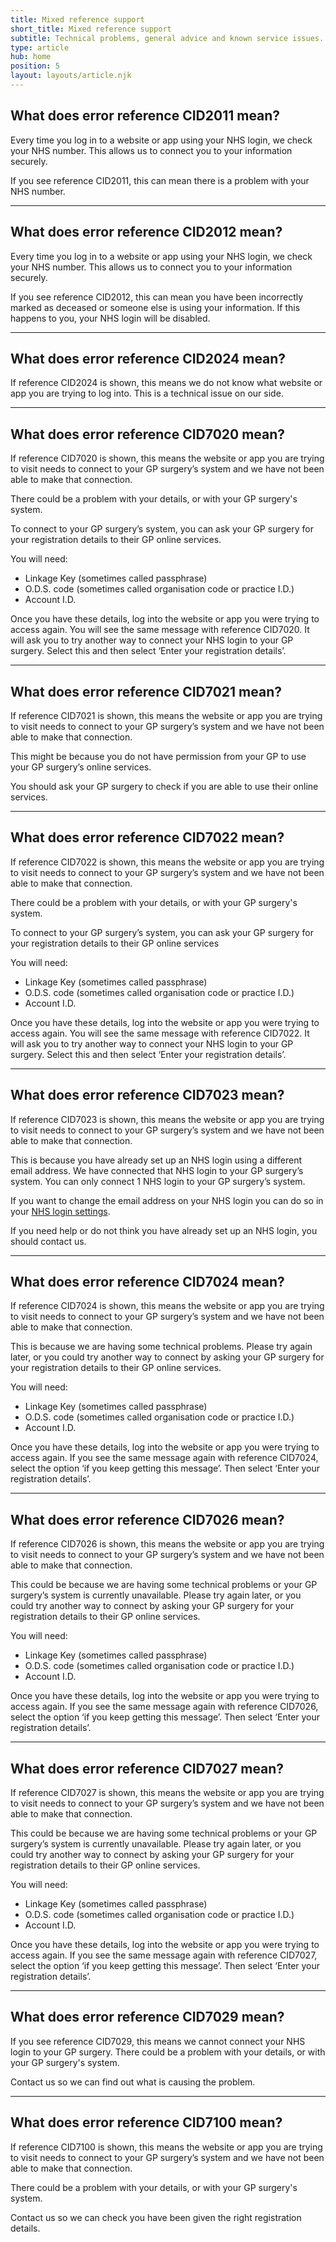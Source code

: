 ```yaml
---
title: Mixed reference support
short_title: Mixed reference support
subtitle: Technical problems, general advice and known service issues.
type: article
hub: home
position: 5
layout: layouts/article.njk
---
```


## What does error reference CID2011 mean?

Every time you log in to a website or app using your NHS login, we check your NHS number. This allows us to connect you to your information securely.

If you see reference CID2011, this can mean there is a problem with your NHS number.

***

## What does error reference CID2012 mean?

Every time you log in to a website or app using your NHS login, we check your NHS number. This allows us to connect you to your information securely.

If you see reference CID2012, this can mean you have been incorrectly marked as deceased or someone else is using your information. If this happens to you, your NHS login will be disabled.

***

## What does error reference CID2024 mean?

If reference CID2024 is shown, this means we do not know what website or app you are trying to log into. This is a technical issue on our side.

***

## What does error reference CID7020 mean?

If reference CID7020 is shown, this means the website or app you are trying to visit needs to connect to your GP surgery’s system and we have not been able to make that connection.

There could be a problem with your details, or with your GP surgery's system.

To connect to your GP surgery’s system, you can ask your GP surgery for your registration details to their GP online services.

You will need:
* Linkage Key (sometimes called passphrase)
* O.D.S. code (sometimes called organisation code or practice I.D.)
* Account I.D.

Once you have these details, log into the website or app you were trying to access again. You will see the same message with reference CID7020. It will ask you to try another way to connect your NHS login to your GP surgery. Select this and then select ‘Enter your registration details’.

***

## What does error reference CID7021 mean?

If reference CID7021 is shown, this means the website or app you are trying to visit needs to connect to your GP surgery’s system and we have not been able to make that connection.

This might be because you do not have permission from your GP to use your GP surgery’s online services.

You should ask your GP surgery to check if you are able to use their online services.

***

## What does error reference CID7022 mean?

If reference CID7022 is shown, this means the website or app you are trying to visit needs to connect to your GP surgery’s system and we have not been able to make that connection.

There could be a problem with your details, or with your GP surgery's system.

To connect to your GP surgery’s system, you can ask your GP surgery for your registration details to their GP online services

You will need:
* Linkage Key (sometimes called passphrase)
* O.D.S. code (sometimes called organisation code or practice I.D.)
* Account I.D.

Once you have these details, log into the website or app you were trying to access again. You will see the same message with reference CID7022. It will ask you to try another way to connect your NHS login to your GP surgery. Select this and then select ‘Enter your registration details’.


***

## What does error reference CID7023 mean?

If reference CID7023 is shown, this means the website or app you are trying to visit needs to connect to your GP surgery’s system and we have not been able to make that connection.

This is because you have already set up an NHS login using a different email address. We have connected that NHS login to your GP surgery’s system. You can only connect 1 NHS login to your GP surgery’s system.

If you want to change the email address on your NHS login you can do so in your [NHS login settings](https://settings.login.nhs.uk/ "NHS login settings").

If you need help or do not think you have already set up an NHS login, you should contact us.

***

## What does error reference CID7024 mean?

If reference CID7024 is shown, this means the website or app you are trying to visit needs to connect to your GP surgery’s system and we have not been able to make that connection.

This is because we are having some technical problems. Please try again later, or you could try another way to connect by asking your GP surgery for your registration details to their GP online services.

You will need:
* Linkage Key (sometimes called passphrase)
* O.D.S. code (sometimes called organisation code or practice I.D.)
* Account I.D.

Once you have these details, log into the website or app you were trying to access again. If you see the same message again with reference CID7024, select the option ‘if you keep getting this message’. Then select ‘Enter your registration details’.

***

## What does error reference CID7026 mean?

If reference CID7026 is shown, this means the website or app you are trying to visit needs to connect to your GP surgery’s system and we have not been able to make that connection.

This could be because we are having some technical problems or your GP surgery’s system is currently unavailable. Please try again later, or you could try another way to connect by asking your GP surgery for your registration details to their GP online services.

You will need:
* Linkage Key (sometimes called passphrase)
* O.D.S. code (sometimes called organisation code or practice I.D.)
* Account I.D.

Once you have these details, log into the website or app you were trying to access again. If you see the same message again with reference CID7026, select the option ‘if you keep getting this message’. Then select ‘Enter your registration details’.

***

## What does error reference CID7027 mean?

If reference CID7027 is shown, this means the website or app you are trying to visit needs to connect to your GP surgery’s system and we have not been able to make that connection.

This could be because we are having some technical problems or your GP surgery’s system is currently unavailable. Please try again later, or you could try another way to connect by asking your GP surgery for your registration details to their GP online services.

You will need:
* Linkage Key (sometimes called passphrase)
* O.D.S. code (sometimes called organisation code or practice I.D.)
* Account I.D.

Once you have these details, log into the website or app you were trying to access again. If you see the same message again with reference CID7027, select the option ‘if you keep getting this message’. Then select ‘Enter your registration details’.

***

## What does error reference CID7029 mean?

If you see reference CID7029, this means we cannot connect your NHS login to your GP surgery. There could be a problem with your details, or with your GP surgery's system.

Contact us so we can find out what is causing the problem.

***

## What does error reference CID7100 mean?

If reference CID7100 is shown, this means the website or app you are trying to visit needs to connect to your GP surgery’s system and we have not been able to make that connection.

There could be a problem with your details, or with your GP surgery's system.

Contact us so we can check you have been given the right registration details.
